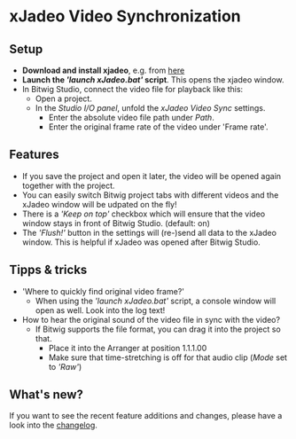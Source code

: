 # xJadeo Video Synchronization

## Setup

- **Download and install xjadeo**, e.g. from [here](https://xjadeo.sourceforge.net/download.html)
- **Launch the *'launch xJadeo.bat'* script**. This opens the xjadeo window.
- In Bitwig Studio, connect the video file for playback like this:
  - Open a project.
  - In the *Studio I/O panel*, unfold the *xJadeo Video Sync* settings.
    - Enter the absolute video file path under *Path*.
    - Enter the original frame rate of the video under 'Frame rate'.

## Features
- If you save the project and open it later, the video will be opened again together with the project.
- You can easily switch Bitwig project tabs with different videos and the xJadeo window will be udpated on the fly!
- There is a *'Keep on top'* checkbox which will ensure that the video window stays in front of Bitwig Studio. (default: on)
- The *'Flush!'* button in the settings will (re-)send all data to the xJadeo window. This is helpful if xJadeo was opened after Bitwig Studio.

## Tipps & tricks

- 'Where to quickly find original video frame?'
  - When using the *'launch xJadeo.bat'* script, a console window will open as well. Look into the log text!
- How to hear the original sound of the video file in sync with the video?
  - If Bitwig supports the file format, you can drag it into the project so that.
    - Place it into the Arranger at position 1.1.1.00
    - Make sure that time-stretching is off for that audio clip (*Mode* set to *'Raw'*)

## What's new?

If you want to see the recent feature additions and changes, please have a look into the [changelog](./doc/changelog.html).
